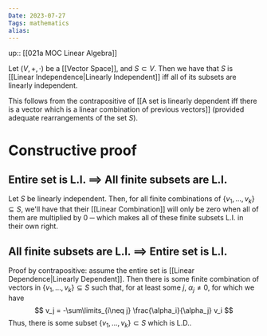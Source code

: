 ```yaml
---
Date: 2023-07-27
Tags: mathematics
alias: 
---
```

up:: [[021a MOC Linear Algebra]]

Let $(V, +, \cdot)$ be a [[Vector Space]], and $S \subset V$. Then we have that $S$ is [[Linear Independence|Linearly Independent]] iff all of its subsets are linearly independent.

This follows from the contrapositive of [[A set is linearly dependent iff there is a vector which is a linear combination of previous vectors]] (provided adequate rearrangements of the set $S$).

# Constructive proof
## Entire set is L.I. $\implies$ All finite subsets are L.I.
Let $S$ be linearly independent. Then, for all finite combinations of $\{v_1, \dots, v_k\} \subseteq S$, we'll have that their [[Linear Combination]] will only be zero when all of them are multiplied by $0$ ─ which makes all of these finite subsets L.I. in their own right.

## All finite subsets are L.I. $\implies$ Entire set is L.I.
Proof by contrapositive: assume the entire set is [[Linear Dependence|Linearly Dependent]]. Then there is some finite combination of vectors in $\{v_1, \dots, v_k\} \subseteq S$ such that, for at least some $j$, $\alpha_j \neq 0$, for which we have
$$
v_j = -\sum\limits_{i\neq j} \frac{\alpha_i}{\alpha_j} v_i
$$
Thus, there is some subset $\{v_1, \dots, v_k\} \subset S$ which is L.D..